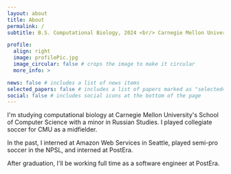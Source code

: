 ```yaml
---
layout: about
title: About
permalink: /
subtitle: B.S. Computational Biology, 2024 <br/> Carnegie Mellon University

profile:
  align: right
  image: profilePic.jpg
  image_circular: false # crops the image to make it circular
  more_info: >

news: false # includes a list of news items
selected_papers: false # includes a list of papers marked as "selected={true}"
social: false # includes social icons at the bottom of the page
---
```


I'm studying computational biology at Carnegie Mellon University's School of Computer Science with a minor in Russian Studies. I played collegiate soccer for CMU as a midfielder.

In the past, I interned at Amazon Web Services in Seattle, played semi-pro soccer in the NPSL, and interned at PostEra. 

After graduation, I'll be working full time as a software engineer at PostEra.
